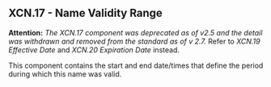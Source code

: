 ## XCN.17 - Name Validity Range

**Attention:** _The XCN.17 component was deprecated as of v2.5 and the detail was withdrawn and removed from the standard as of v 2.7._ Refer to _XCN.19 Effective Date_ and _XCN.20 Expiration Date_ instead.

This component contains the start and end date/times that define the period during which this name was valid.
